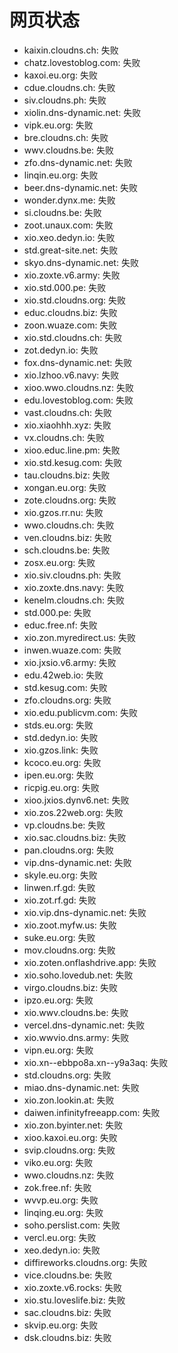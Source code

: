 # 网页状态
- kaixin.cloudns.ch: 失败
- chatz.lovestoblog.com: 失败
- kaxoi.eu.org: 失败
- cdue.cloudns.ch: 失败
- siv.cloudns.ph: 失败
- xiolin.dns-dynamic.net: 失败
- vipk.eu.org: 失败
- bre.cloudns.ch: 失败
- wwv.cloudns.be: 失败
- zfo.dns-dynamic.net: 失败
- linqin.eu.org: 失败
- beer.dns-dynamic.net: 失败
- wonder.dynx.me: 失败
- si.cloudns.be: 失败
- zoot.unaux.com: 失败
- xio.xeo.dedyn.io: 失败
- std.great-site.net: 失败
- skyo.dns-dynamic.net: 失败
- xio.zoxte.v6.army: 失败
- xio.std.000.pe: 失败
- xio.std.cloudns.org: 失败
- educ.cloudns.biz: 失败
- zoon.wuaze.com: 失败
- xio.std.cloudns.ch: 失败
- zot.dedyn.io: 失败
- fox.dns-dynamic.net: 失败
- xio.lzhoo.v6.navy: 失败
- xioo.wwo.cloudns.nz: 失败
- edu.lovestoblog.com: 失败
- vast.cloudns.ch: 失败
- xio.xiaohhh.xyz: 失败
- vx.cloudns.ch: 失败
- xioo.educ.line.pm: 失败
- xio.std.kesug.com: 失败
- tau.cloudns.biz: 失败
- xongan.eu.org: 失败
- zote.cloudns.org: 失败
- xio.gzos.rr.nu: 失败
- wwo.cloudns.ch: 失败
- ven.cloudns.biz: 失败
- sch.cloudns.be: 失败
- zosx.eu.org: 失败
- xio.siv.cloudns.ph: 失败
- xio.zoxte.dns.navy: 失败
- kenelm.cloudns.ch: 失败
- std.000.pe: 失败
- educ.free.nf: 失败
- xio.zon.myredirect.us: 失败
- inwen.wuaze.com: 失败
- xio.jxsio.v6.army: 失败
- edu.42web.io: 失败
- std.kesug.com: 失败
- zfo.cloudns.org: 失败
- xio.edu.publicvm.com: 失败
- stds.eu.org: 失败
- std.dedyn.io: 失败
- xio.gzos.link: 失败
- kcoco.eu.org: 失败
- ipen.eu.org: 失败
- ricpig.eu.org: 失败
- xioo.jxios.dynv6.net: 失败
- xio.zos.22web.org: 失败
- vp.cloudns.be: 失败
- xio.sac.cloudns.biz: 失败
- pan.cloudns.org: 失败
- vip.dns-dynamic.net: 失败
- skyle.eu.org: 失败
- linwen.rf.gd: 失败
- xio.zot.rf.gd: 失败
- xio.vip.dns-dynamic.net: 失败
- xio.zoot.myfw.us: 失败
- suke.eu.org: 失败
- mov.cloudns.org: 失败
- xio.zoten.onflashdrive.app: 失败
- xio.soho.lovedub.net: 失败
- virgo.cloudns.biz: 失败
- ipzo.eu.org: 失败
- xio.wwv.cloudns.be: 失败
- vercel.dns-dynamic.net: 失败
- xio.wwvio.dns.army: 失败
- vipn.eu.org: 失败
- xio.xn--ebbpo8a.xn--y9a3aq: 失败
- std.cloudns.org: 失败
- miao.dns-dynamic.net: 失败
- xio.zon.lookin.at: 失败
- daiwen.infinityfreeapp.com: 失败
- xio.zon.byinter.net: 失败
- xioo.kaxoi.eu.org: 失败
- svip.cloudns.org: 失败
- viko.eu.org: 失败
- wwo.cloudns.nz: 失败
- zok.free.nf: 失败
- wvvp.eu.org: 失败
- linqing.eu.org: 失败
- soho.perslist.com: 失败
- vercl.eu.org: 失败
- xeo.dedyn.io: 失败
- diffireworks.cloudns.org: 失败
- vice.cloudns.be: 失败
- xio.zoxte.v6.rocks: 失败
- xio.stu.loveslife.biz: 失败
- sac.cloudns.biz: 失败
- skvip.eu.org: 失败
- dsk.cloudns.biz: 失败
